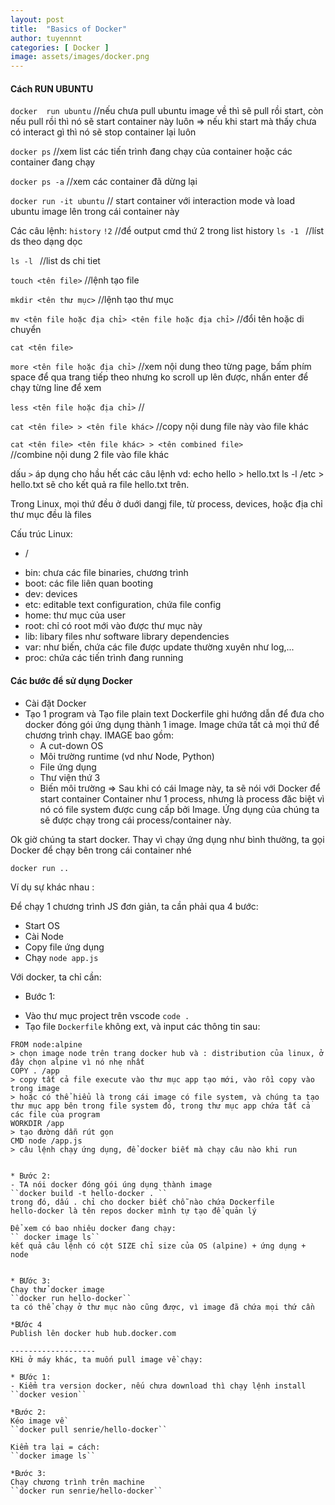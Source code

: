 ```yaml
---
layout: post
title:  "Basics of Docker"
author: tuyennnt
categories: [ Docker ]
image: assets/images/docker.png
---
```



#### Cách RUN UBUNTU 
``docker  run ubuntu``
 //nếu chưa pull ubuntu image về thì sẽ pull rồi start, còn nếu pull rồi thì nó sẽ start container này luôn 
 => nếu khi start mà thấy chưa có interact gì thì nó sẽ stop container lại luôn
 
 ``docker ps``
 //xem list các tiến trình đang chạy của container hoặc các container đang chạy 
 
 ``docker ps -a``
 //xem các container đã dừng lại
 
 ``docker run -it ubuntu``
 // start container với interaction mode và load ubuntu image lên trong cái container này
 
 Các câu lệnh:
 ``history``
 ``!2`` //để output cmd thứ 2 trong list history
 ``ls -1 ``
 //líst ds theo dạng dọc
 
 ``ls -l ``
 //list ds chi tiet
 
``touch <tên file>``
 //lệnh tạo file
 
 ``mkdir <tên thư mục>``
 //lệnh tạo thư mục
 
 ``mv <tên file hoặc địa chỉ> <tên file hoặc địa chỉ>``
 //đổi tên hoặc di chuyển
 
 ``cat <tên file>``
 
 ``more <tên file hoặc địa chỉ>``
 //xem nội dung theo từng page, bấm phím space để qua trang tiếp theo nhưng ko scroll up lên được, nhấn enter để chạy từng line để xem
 
 ``less <tên file hoặc địa chỉ>``
 //

``cat <tên file> > <tên file khác>``
//copy nội dung file này vào file khác

``cat <tên file> <tên file khác> > <tên combined file>``	
//combine nội dung 2 file vào file khác

dấu ``>`` áp dụng cho hầu hết các câu lệnh
vd: echo hello > hello.txt
ls -l /etc > hello.txt
sẽ cho kết quả ra file hello.txt trên.


 Trong Linux, mọi thứ đều ở duới dangj file, từ process, devices, hoặc địa chỉ thư mục đều là files
 
 Cấu trúc Linux:
 - /
 + bin: chưa các file binaries, chương trình
 + boot: các file liên quan booting
 + dev: devices
 + etc: editable text configuration, chứa file config
 + home: thư mục của user
 + root: chỉ có root mới vào được thư mục này
 + lib: libary files như software library dependencies 
 + var: như biến, chứa các file được update thường xuyên như log,...
 + proc: chứa các tiến trình đang running
 
 
#### Các bước để sử dụng Docker
 
 
 * Cài đặt Docker
 * Tạo 1 program và Tạo file plain text Dockerfile ghi hướng dẫn để đưa cho docker đóng gói ứng dụng thành 1 image. Image chứa tất cả mọi thứ để chương trình chạy.
 IMAGE bao gồm:
	 * A cut-down OS
	 * Môi trường runtime (vd như Node, Python)
	 * File ứng dụng
	 * Thư viện thứ 3
	 * Biến môi trường
 => Sau khi có cái Image này, ta sẽ nói với Docker để start container 
 Container như 1 process, nhưng là process đăc biệt vì nó có file system được cung cấp bởi Image. Ứng dụng của chúng ta sẽ được chạy trong cái process/container này.
 
 Ok giờ chúng ta start docker.
 Thay vì chạy ứng dụng như bình thường, ta gọi Docker để chạy bên trong cái container nhé
 
 ``docker run ..``
 

 Ví dụ sự khác nhau :
 
 Để chạy 1 chương trình JS đơn giản, ta cần phải qua 4 bước:
 - Start OS
 - Cài Node
 - Copy file ứng dụng
 - Chạy ``node app.js``
 
 Với docker, ta chỉ cần:
 
 * Bước 1:

 - Vào thư mục project trên vscode ``code .``
 - Tạo file ``Dockerfile`` không ext, và input các thông tin sau:
 ```
 FROM node:alpine
 > chọn image node trên trang docker hub và : distribution của linux, ở đây chọn alpine vì nó nhẹ nhất 
 COPY . /app 
 > copy tất cả file execute vào thư mục app tạo mới, vào rồi copy vào trong image
 > hoặc có thể hiểu là trong cái image có file system, và chúng ta tạo thư mục app bên trong file system đó, trong thư mục app chứa tất cả các file của program
 WORKDIR /app
 > tạo đường dẫn rút gọn
 CMD node /app.js
 > câu lệnh chạy ứng dụng, để docker biết mà chạy câu nào khi run
 
 
 * Bước 2:
 - TA nói docker đóng gói úng dụng thành image
 ``docker build -t hello-docker . ``
 trong đó, dấu . chỉ cho docker biết chỗ nào chứa Dockerfile
 hello-docker là tên repos docker mình tự tạo để quản lý
 
 Để xem có bao nhiêu docker đang chạy:
 `` docker image ls``
 kết quả câu lệnh có cột SIZE chỉ size của OS (alpine) + ứng dụng + node
 
 
 * BƯớc 3:
 Chạy thử docker image
 ``docker run hello-docker``
 ta có thể chạy ở thư mục nào cũng được, vì image đã chứa mọi thứ cần
 
 *BƯớc 4
 Publish lên docker hub hub.docker.com
 
 -------------------
 KHi ở máy khác, ta muốn pull image về chạy:
 
 * BƯớc 1:
 - Kiểm tra version docker, nếu chưa download thì chạy lệnh install
 ``docker vesion``
 
 *Bước 2:
 Kéo image về
 ``docker pull senrie/hello-docker``
 
 Kiểm tra lại = cách:
 ``docker image ls``
 
 *Bước 3:
 Chạy chương trình trên machine 
 ``docker run senrie/hello-docker``
 
